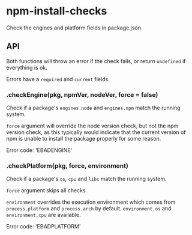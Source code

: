 # npm-install-checks

Check the engines and platform fields in package.json

## API

Both functions will throw an error if the check fails, or return
`undefined` if everything is ok.

Errors have a `required` and `current` fields.

### .checkEngine(pkg, npmVer, nodeVer, force = false)

Check if a package's `engines.node` and `engines.npm` match the running system.

`force` argument will override the node version check, but not the npm
version check, as this typically would indicate that the current version of
npm is unable to install the package properly for some reason.

Error code: 'EBADENGINE'

### .checkPlatform(pkg, force, environment)

Check if a package's `os`, `cpu` and `libc` match the running system.

`force` argument skips all checks.

`environment` overrides the execution environment which comes from `process.platform` and `process.arch` by default. `environment.os` and `environment.cpu` are available.

Error code: 'EBADPLATFORM'
